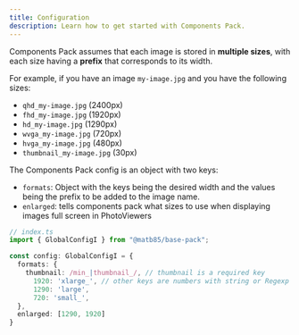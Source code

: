 ```yaml
---
title: Configuration
description: Learn how to get started with Components Pack.
---
```


Components Pack assumes that each image is stored in **multiple sizes**, with each size having a **prefix** that corresponds to its width.

For example, if you have an image `my-image.jpg` and you have the following sizes:

- `qhd_my-image.jpg` (2400px)
- `fhd_my-image.jpg` (1920px)
- `hd_my-image.jpg` (1290px)
- `wvga_my-image.jpg` (720px)
- `hvga_my-image.jpg` (480px)
- `thumbnail_my-image.jpg` (30px)

The Components Pack config is an object with two keys:

- `formats`: Object with the keys being the desired width and the values being the prefix to be added to the image name.
- `enlarged`: tells components pack what sizes to use when displaying images full screen in PhotoViewers

```ts
// index.ts
import { GlobalConfigI } from "@matb85/base-pack";

const config: GlobalConfigI = {
  formats: {
    thumbnail: /min_|thumbnail_/, // thumbnail is a required key
      1920: 'xlarge_', // other keys are numbers with string or Regexp values
      1290: 'large',
      720: 'small_',
  },
  enlarged: [1290, 1920]
}
```